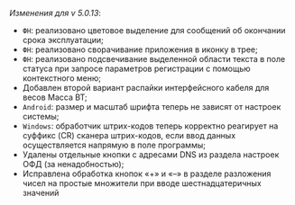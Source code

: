 _Изменения для v 5.0.13_:
- `ФН`: реализовано цветовое выделение для сообщений об окончании срока эксплуатации;
- `ФН`: реализовано сворачивание приложения в иконку в трее;
- `ФН`: реализовано подсвечивание выделенной области текста в поле статуса при запросе параметров регистрации с помощью контекстного меню;
- Добавлен второй вариант распайки интерфейсного кабеля для весов Масса ВТ;
- `Android`: размер и масштаб шрифта теперь не зависят от настроек системы;
- `Windows`: обработчик штрих-кодов теперь корректно реагирует на суффикс (CR) сканера штрих-кодов, если ввод данных осуществляется напрямую в поле программы;
- Удалены отдельные кнопки с адресами DNS из раздела настроек ОФД (за ненадобностью);
- Исправлена обработка кнопок «+» и «–» в разделе разложения чисел на простые множители при вводе шестнадцатеричных значений
